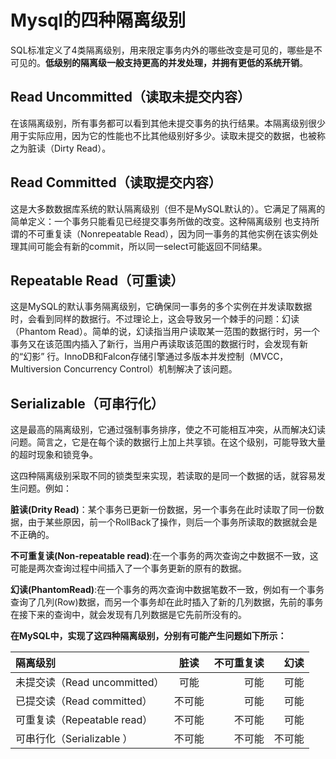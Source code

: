 # Mysql的四种隔离级别

SQL标准定义了4类隔离级别，用来限定事务内外的哪些改变是可见的，哪些是不可见的。<strong>低级别的隔离级一般支持更高的并发处理，并拥有更低的系统开销</strong>。

## Read Uncommitted（读取未提交内容）

在该隔离级别，所有事务都可以看到其他未提交事务的执行结果。本隔离级别很少用于实际应用，因为它的性能也不比其他级别好多少。读取未提交的数据，也被称之为脏读（Dirty Read）。

## Read Committed（读取提交内容）

这是大多数数据库系统的默认隔离级别（但不是MySQL默认的）。它满足了隔离的简单定义：一个事务只能看见已经提交事务所做的改变。这种隔离级别 也支持所谓的不可重复读（Nonrepeatable Read），因为同一事务的其他实例在该实例处理其间可能会有新的commit，所以同一select可能返回不同结果。

## Repeatable Read（可重读）

这是MySQL的默认事务隔离级别，它确保同一事务的多个实例在并发读取数据时，会看到同样的数据行。不过理论上，这会导致另一个棘手的问题：幻读 （Phantom Read）。简单的说，幻读指当用户读取某一范围的数据行时，另一个事务又在该范围内插入了新行，当用户再读取该范围的数据行时，会发现有新的“幻影” 行。InnoDB和Falcon存储引擎通过多版本并发控制（MVCC，Multiversion Concurrency Control）机制解决了该问题。

## Serializable（可串行化）

这是最高的隔离级别，它通过强制事务排序，使之不可能相互冲突，从而解决幻读问题。简言之，它是在每个读的数据行上加上共享锁。在这个级别，可能导致大量的超时现象和锁竞争。

这四种隔离级别采取不同的锁类型来实现，若读取的是同一个数据的话，就容易发生问题。例如：

<strong>脏读(Drity Read)</strong>：某个事务已更新一份数据，另一个事务在此时读取了同一份数据，由于某些原因，前一个RollBack了操作，则后一个事务所读取的数据就会是不正确的。

<strong>不可重复读(Non-repeatable read)</strong>:在一个事务的两次查询之中数据不一致，这可能是两次查询过程中间插入了一个事务更新的原有的数据。

<strong>幻读(PhantomRead)</strong>:在一个事务的两次查询中数据笔数不一致，例如有一个事务查询了几列(Row)数据，而另一个事务却在此时插入了新的几列数据，先前的事务在接下来的查询中，就会发现有几列数据是它先前所没有的。


<strong>在MySQL中，实现了这四种隔离级别，分别有可能产生问题如下所示：</strong>

| 隔离级别 | 脏读 | 不可重复读 | 幻读 |
| :--- | :----: | ----: | ----: |
| 未提交读（Read uncommitted） | 可能 | 可能 | 可能 |
| 已提交读（Read committed）    | 不可能      | 可能     | 可能 |
| 可重复读（Repeatable read）    | 不可能      | 不可能     | 可能 |
| 可串行化（Serializable ）    | 不可能      | 不可能     | 不可能 |
